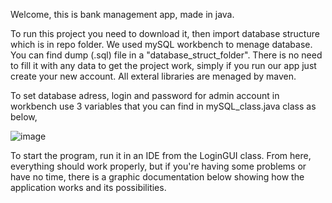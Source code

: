 Welcome, this is bank management app, made in java.

To run this project you need to download it, then import database structure which is in repo folder. We used mySQL workbench to menage database. You can find dump (.sql) file in a "database_struct_folder".
There is no need to fill it with any data to get the project work, simply if you run our app just create your new account. All exteral libraries are menaged by maven.

To set database adress, login and password for admin account in workbench use 3 variables that you can find in mySQL_class.java class as below,

![image](https://github.com/Arkadiusz-Rejman/java_bank_assaingment/assets/78605732/0cf31f86-2911-4463-87cb-8f1c1026507f)

To start the program, run it in an IDE from the LoginGUI class. From here, everything should work properly, but if you're having some problems or have no time, there is a graphic documentation below showing how the application works and its possibilities.



